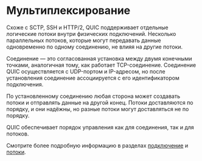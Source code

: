 # Мультиплексирование
Схоже с SCTP, SSH и HTTP/2, QUIC поддерживает отдельные логические потоки внутри
физических подключений. Несколько параллельных потоков, которые могут передавать
данные одновременно по одному соединению, не влияя на другие потоки.

Соединение — это согласованная установка между двумя конечными точками, аналогичная тому,
как работает TCP-соединение. Соединение QUIC осуществляется с UDP-портом и IP-адресом,
но после установления соединение ассоциируется с его идентификатором подключения.

По установленному соединению любая сторона может создавать потоки и отправлять данные
на другой конец. Потоки доставляются по порядку, и они надёжны, но разные потоки могут
доставляться не по порядку.

QUIC обеспечивает порядок управления как для соединения, так и для потоков.

Смотрите более подробную информацию в разделах [подключение](quic-connections.md )
и [потоки](quic-streams.md).
